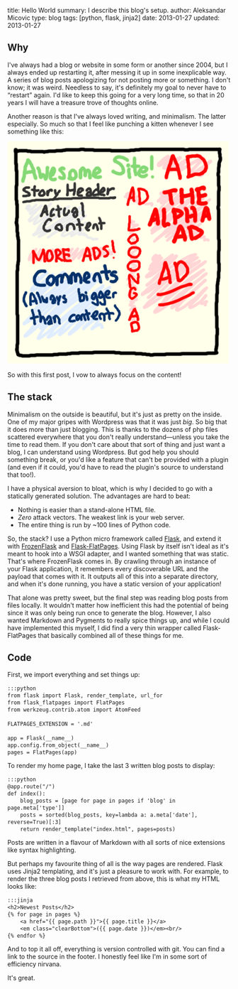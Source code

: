 title: Hello World
summary: I describe this blog's setup.
author: Aleksandar Micovic
type: blog
tags: [python, flask, jinja2]
date: 2013-01-27
updated: 2013-01-27

## Why

I've always had a blog or website in some form or another since 2004, but I always ended up restarting it, after messing it up in some inexplicable way. A series of blog posts apologizing for not posting more or something. I don't know; it was weird. Needless to say, it's definitely my goal to never have to “restart” again. I'd like to keep this going for a very long time, so that in 20 years I will have a treasure trove of thoughts online.

Another reason is that I've always loved writing, and minimalism. The latter especially. So much so that I feel like punching a kitten whenever I see something like this:

![An ad-littered layout.](/static/images/blog/hello-world/ad-littered-website.png)

So with this first post, I vow to always focus on the content!


## The stack

Minimalism on the outside is beautiful, but it's just as pretty on the inside. One of my major gripes with Wordpress was that it was just *big*. So big that it does more than just blogging. This is thanks to the dozens of php files scattered everywhere that you don't really understand—unless you take the time to read them. If you don't care about that sort of thing and just want a blog, I can understand using Wordpress. But god help you should something break, or you'd like a feature that can't be provided with a plugin (and even if it could, you'd have to read the plugin's source to understand that too!).

I have a physical aversion to bloat, which is why I decided to go with a statically generated solution. The advantages are hard to beat:

 * Nothing is easier than a stand-alone HTML file.
 * *Zero* attack vectors. The weakest link is your web server.
 * The entire thing is run by ~100 lines of Python code.

So, the stack? I use a Python micro framework called [Flask](http://flask.pocoo.org/), and extend it with [FrozenFlask](http://packages.python.org/Frozen-Flask/) and [Flask-FlatPages](http://packages.python.org/Flask-FlatPages/). Using Flask by itself isn't ideal as it's meant to hook into a WSGI adapter, and I wanted something that was static. That's where FrozenFlask comes in. By crawling through an instance of your Flask application, it remembers every discoverable URL and the payload that comes with it. It outputs all of this into a separate directory, and when it's done running, you have a static version of your application!

That alone was pretty sweet, but the final step was reading blog posts from files locally. It wouldn't matter how inefficient this had the potential of being since it was only being run once to generate the blog. However, I also wanted Markdown and Pygments to really spice things up, and while I could have implemented this myself, I did find a very thin wrapper called Flask-FlatPages that basically combined all of these things for me.


## Code

First, we import everything and set things up:

    :::python
    from flask import Flask, render_template, url_for
    from flask_flatpages import FlatPages
    from werkzeug.contrib.atom import AtomFeed

    FLATPAGES_EXTENSION = '.md'

    app = Flask(__name__)
    app.config.from_object(__name__)
    pages = FlatPages(app)


To render my home page, I take the last 3 written blog posts to display:

    :::python
    @app.route("/")
    def index():
        blog_posts = [page for page in pages if 'blog' in page.meta['type']]
        posts = sorted(blog_posts, key=lambda a: a.meta['date'], reverse=True)[:3]
        return render_template("index.html", pages=posts)

Posts are written in a flavour of Markdown with all sorts of nice extensions like syntax highlighting.

But perhaps my favourite thing of all is the way pages are rendered. Flask uses Jinja2 templating, and it's just a pleasure to work with. For example, to render the three blog posts I retrieved from above, this is what my HTML looks like:

    :::jinja
    <h2>Newest Posts</h2>
    {% for page in pages %}
        <a href="{{ page.path }}">{{ page.title }}</a>
        <em class="clearBottom">({{ page.date }})</em><br/>
    {% endfor %}

And to top it all off, everything is version controlled with git. You can find a link to the source in the footer. I honestly feel like I'm in some sort of efficiency nirvana. 

It's great.
